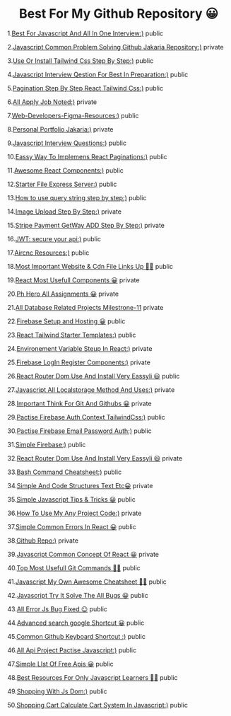 <h1 align="center">Best For My Github Repository 😀</h1>

1.[Best For Javascript And All In One Interview:)](https://github.com/jakaria455173/best-for-javascript-interview) public

2.[Javascript Common Problem Solving Github Jakaria Repository:)](https://github.com/jakaria455173/best-for-javascript-interview) private

3.[Use Or Install Tailwind Css Step By Step:)](https://github.com/jakaria455173/use-or-install-tailwindcss-step-by-step) public

4.[Javascript Interview Qestion For Best In Preparation:)](https://github.com/jakaria455173/javascript-interview-questions) public

5.[Pagination Step By Step React Tailwind Css:)](https://github.com/jakaria455173/Pagination-step-by-step-react--tailwindCSS) public

6.[All Apply Job Noted:)](https://github.com/jakaria455173/developer-apply-job-noted) private

7.[Web-Developers-Figma-Resources:)](https://github.com/jakaria455173/Web-Developers-Figma-Resources) public

8.[Personal Portfolio Jakaria:)](https://github.com/jakaria455173/personal-portfolio-jakaria) private

9.[Javascript Interview Questions:)](https://github.com/jakaria455173/javascript-interview-questions) public

10.[Eassy Way To Implemens React Paginations:)](https://github.com/jakaria455173/Eassy-Way-To-Implement-Pagination) public

11.[Awesome React Components:)](https://github.com/jakaria455173/awesome-react-components) public

12.[Starter File Express Server:)](https://github.com/jakaria455173/starter-file-setup-express-server) public

13.[How to use query string step by step:)](https://github.com/jakaria455173/use-properly-query-string) public

14.[Image Upload Step By Step:)](https://github.com/jakaria455173/image-upload-react-step-by-step) private

15.[Stripe Payment GetWay ADD Step By Step:)](https://github.com/jakaria455173/Stripe-Payment-GetWay-ADD-Step-By-Step) private

16.[JWT: secure your api:)](https://github.com/jakaria455173/Jwt-Token-Create-Or-Use-Doc) public

17.[Aircnc Resources:)](https://github.com/jakaria455173/aircnc-resources) public

18.[Most Important Website & Cdn File Links Up 🙋‍♂️](https://github.com/jakaria455173/most-important-website-and-cdn-file-links) public

19.[React Most Usefull Components 😀](https://github.com/jakaria455173/React-Most-Usefull-Components) private 

20.[Ph Hero All Assignments 😀](https://github.com/jakaria455173/ph-hero-all-assignments) private

21.[All Database Related Projects Milestrone-11](https://github.com/jakaria455173/All-Database-Related-Projects-Milestrone-11) private

22.[Firebase Setup and Hosting 😀](https://github.com/jakaria455173/firebase-hosting-setp-by-step) public

23.[React Tailwind Starter Templates:)](https://github.com/jakaria455173/react-tailwind-starter-templates) public

24.[Environement Variable Steup In React:)](https://github.com/jakaria455173/Environment-variable-setup-react) private

25.[Firebase LogIn Register Components:)](https://github.com/jakaria455173/firebase-login-register-components) private

26.[React Router Dom Use And Install Very Eassyli 😃](https://github.com/jakaria455173/javascript-next-page-react-router-dom-project-pactise) public

27.[Javascript All Localstorage Method And Uses:)](https://github.com/jakaria455173/javascript-localstorage-all-methoad-and-uses) private

28.[Important Think For Git And Githubs 😀](https://github.com/jakaria455173/Important-for-git-and-github) private

29.[Pactise Firebase Auth Context TailwindCss:)](https://github.com/jakaria455173/pactise-firebase-auth-context-tailwind) public

30.[Pactise Firebase Email Password Auth:)](https://github.com/jakaria455173/pactise-firebase-password-email-auth) public

31.[Simple Firebase:)](https://github.com/jakaria455173/simple-firebase) public

32.[React Router Dom Use And Install Very Eassyli 😃](https://github.com/jakaria455173/how-to-use-react-router-dom-very-eassy-doc) private

33.[Bash Command Cheatsheet:)](https://github.com/jakaria455173/git-bash-command-list) public

34.[Simple And Code Structures Text Etc😀](https://github.com/jakaria455173/simple-structure-code-file-text-etc) private

35.[Simple Javascript Tips & Tricks 😀](https://github.com/jakaria455173/javascript-tricks-tips) public

36.[How To Use My Any Project Code:)](https://github.com/jakaria455173/My-All-Simple-React-Project) private

37.[Simple Common Errors In React 😀](https://github.com/jakaria455173/React-common-errors) public

38.[Github Repo:)](https://github.com/jakaria455173/github-repo) private

39.[Javascript Common Concept Of React 😀](https://github.com/jakaria455173/concept-of-react) private

40.[Top Most Usefull Git Commands 👩‍💻](https://github.com/jakaria455173/Master-the-most-important-Git-commands-that-every-developer-should-know) public

41.[Javascript My Own Awesome Cheatsheet 🐱‍👤](https://github.com/jakaria455173/javascript-my-own-awesome-eassy-cheasheet) public

42.[Javascript Try It Solve The All Bugs 😀](https://github.com/jakaria455173/Javascript-Try-It-Solve-The-All-Bugs) public

43.[All Error Js Bug Fixed 😐](https://github.com/jakaria455173/All-Error-Js-Projects-Bug-Fixed) public

44.[Advanced search google Shortcut 😀](https://github.com/jakaria455173/advanced-google-search-shortcut) public

45.[Common Github Keyboard Shortcut :)](https://github.com/jakaria455173/common-github-keyboard--shortcut) public

46.[All Api Project Pactise Javascript:)](https://github.com/jakaria455173/all-api-pactise-project-javascript) public

47.[Simple LIst Of Free Apis 😀](https://github.com/jakaria455173/all-free-api-iist) public

48.[Best Resources For Only Javascript Learners 🐱‍👤](https://github.com/jakaria455173/Most-usefull-resources-for-begginer-js-learners) public

49.[Shopping With Js Dom:)](https://github.com/jakaria455173/shooping-with-js-dom) public

50.[Shopping Cart Calculate Cart System In Javascript:)](https://github.com/jakaria455173/shopping-cart-calculate-system-javascript) public
















